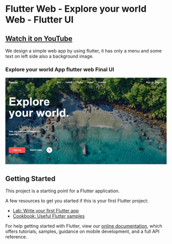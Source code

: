 # Flutter Web - Explore your world Web - Flutter UI

## [Watch it on YouTube]()

We design a simple web app by using flutter, it has only a menu and some text on left side also a background image.

### Explore your world App flutter web Final UI

![App UI](https://github.com/ravi84184/flutter_explore_your_world_web_design/blob/master/ss.png)



## Getting Started

This project is a starting point for a Flutter application.

A few resources to get you started if this is your first Flutter project:

- [Lab: Write your first Flutter app](https://flutter.dev/docs/get-started/codelab)
- [Cookbook: Useful Flutter samples](https://flutter.dev/docs/cookbook)

For help getting started with Flutter, view our
[online documentation](https://flutter.dev/docs), which offers tutorials,
samples, guidance on mobile development, and a full API reference.
